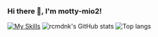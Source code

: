 ### Hi there 👋, I'm motty-mio2!
[![My Skills](https://skillicons.dev/icons?i=arduino,bash,c,cpp,cloudflare,discord,docker,fastapi,git,github,grafana,kubernetes,linux,md,mysql,neovim,postgres,powershell,processing,prometheus,py,pytorch,raspberrypi,regex,vim,vscode)](https://skillicons.dev)
![rcmdnk's GitHub stats](https://github-readme-stats.vercel.app/api?username=motty-mio2&count_private=true&theme=graywhite)
![Top langs](https://github-readme-stats-motty-mio2.vercel.app/api/top-langs/?username=motty-mio2&count_private=true&layout=compact&langs_count=20)
